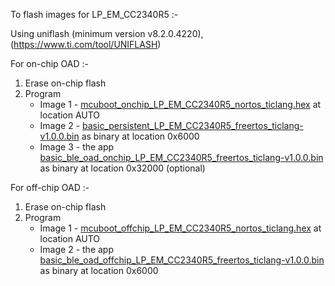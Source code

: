 To flash images for LP_EM_CC2340R5 :-

Using uniflash (minimum version v8.2.0.4220), (https://www.ti.com/tool/UNIFLASH)

For on-chip OAD :-

1.  Erase on-chip flash
2.  Program
    - Image 1 - [mcuboot_onchip_LP_EM_CC2340R5_nortos_ticlang.hex](mcuboot_onchip_LP_EM_CC2340R5_nortos_ticlang.hex) at location AUTO
    - Image 2 - [basic_persistent_LP_EM_CC2340R5_freertos_ticlang-v1.0.0.bin](basic_persistent_LP_EM_CC2340R5_freertos_ticlang-v1.0.0.bin) as binary at location 0x6000
    - Image 3 - the app [basic_ble_oad_onchip_LP_EM_CC2340R5_freertos_ticlang-v1.0.0.bin](basic_ble_oad_onchip_LP_EM_CC2340R5_freertos_ticlang-v1.0.0.bin) as binary at location 0x32000 (optional)

For off-chip OAD :-

1.  Erase on-chip flash
2.  Program
    - Image 1 - [mcuboot_offchip_LP_EM_CC2340R5_nortos_ticlang.hex](mcuboot_offchip_LP_EM_CC2340R5_nortos_ticlang.hex) at location AUTO
    - Image 2 - the app [basic_ble_oad_offchip_LP_EM_CC2340R5_freertos_ticlang-v1.0.0.bin](basic_ble_oad_offchip_LP_EM_CC2340R5_freertos_ticlang-v1.0.0.bin) as binary at location 0x6000
